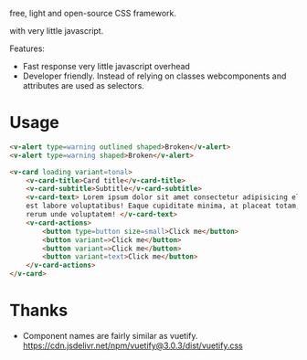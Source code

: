 free, light and open-source CSS framework.

with very little javascript.

Features: 
- Fast response very little javascript overhead 
- Developer friendly. Instead of relying on classes webcomponents and attributes are used as selectors.

# Usage
```html
<v-alert type=warning outlined shaped>Broken</v-alert>
<v-alert type=warning shaped>Broken</v-alert>

<v-card loading variant=tonal>
    <v-card-title>Card title</v-card-title>
    <v-card-subtitle>Subtitle</v-card-subtitle>
    <v-card-text> Lorem ipsum dolor sit amet consectetur adipisicing elit. Commodi, ratione debitis quis
    est labore voluptatibus! Eaque cupiditate minima, at placeat totam, magni doloremque veniam neque porro libero
    rerum unde voluptatem! </v-card-text>
    <v-card-actions>
        <button type=button size=small>Click me</button>
        <button variant=>Click me</button>
        <button variant=>Click me</button>
        <button variant=text>Click me</button>
    </v-card-actions>
</v-card>
```

# Thanks
- Component names are fairly similar as vuetify. https://cdn.jsdelivr.net/npm/vuetify@3.0.3/dist/vuetify.css